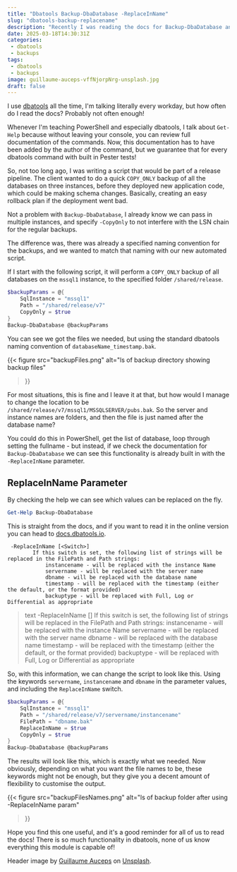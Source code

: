 ```yaml
---
title: "Dbatools Backup-DbaDatabase -ReplaceInName"
slug: "dbatools-backup-replacename"
description: "Recently I was reading the docs for Backup-DbaDatabase and found a parameter I didn't realise existed, but is so useful when you want to automate backups, but keep control of the file names."
date: 2025-03-18T14:30:31Z
categories:
 - dbatools
 - backups
tags:
 - dbatools
 - backups
image: guillaume-auceps-vffNjorpNrg-unsplash.jpg
draft: false
---
```


I use [dbatools](https://dbatools.io) all the time, I'm talking literally every workday, but how often do I read the docs? Probably not often enough!

Whenever I'm teaching PowerShell and especially dbatools, I talk about `Get-Help` because without leaving your console, you can review full documentation of the commands. Now, this documentation has to have been added by the author of the command, but we guarantee that for every dbatools command with built in Pester tests!

So, not too long ago, I was writing a script that would be part of a release pipeline. The client wanted to do a quick `COPY_ONLY` backup of all the databases on three instances, before they deployed new application code, which could be making schema changes. Basically, creating an easy rollback plan if the deployment went bad.

Not a problem with `Backup-DbaDatabase`, I already know we can pass in multiple instances, and specify `-CopyOnly` to not interfere with the LSN chain for the regular backups.

The difference was, there was already a specified naming convention for the backups, and we wanted to match that naming with our new automated script.

If I start with the following script, it will perform a `COPY_ONLY` backup of all databases on the `mssql1` instance, to the specified folder `/shared/release`.

```PowerShell
$backupParams = @{
    SqlInstance = "mssql1"
    Path = "/shared/release/v7"
    CopyOnly = $true
}
Backup-DbaDatabase @backupParams
```

You can see we got the files we needed, but using the standard dbatools naming convention of `databaseName_timestamp.bak`.

{{<
    figure src="backupFiles.png"
    alt="ls of backup directory showing backup files"
>}}

For most situations, this is fine and I leave it at that, but how would I manage to change the location to be `/shared/release/v7/mssql1/MSSQLSERVER/pubs.bak`. So the server and instance names are folders, and then the file is just named after the database name?

You could do this in PowerShell, get the list of database, loop through setting the fullname - but instead, if we check the documentation for `Backup-DbaDatabase` we can see this functionality is already built in with the `-ReplaceInName` parameter.

## ReplaceInName Parameter

By checking the help we can see which values can be replaced on the fly.

```PowerShell
Get-Help Backup-DbaDatabase
```

This is straight from the docs, and if you want to read it in the online version you can head to [docs.dbatools.io](https://docs.dbatools.io/Backup-DbaDatabase.html).

```text
 -ReplaceInName [<Switch>]
        If this switch is set, the following list of strings will be replaced in the FilePath and Path strings:
            instancename - will be replaced with the instance Name
            servername - will be replaced with the server name
            dbname - will be replaced with the database name
            timestamp - will be replaced with the timestamp (either the default, or the format provided)
            backuptype - will be replaced with Full, Log or Differential as appropriate
```

> text
> -ReplaceInName [<Switch>]
>        If this switch is set, the following list of strings will be replaced in the FilePath and Path strings:
>            instancename - will be replaced with the instance Name
>            servername - will be replaced with the server name
>            dbname - will be replaced with the database name
>            timestamp - will be replaced with the timestamp (either the default, or the format provided)
>            backuptype - will be replaced with Full, Log or Differential as appropriate

So, with this information, we can change the script to look like this. Using the keywords `servername`, `instancename` and `dbname` in the parameter values, and including the `ReplaceInName` switch.

```PowerShell
$backupParams = @{
    SqlInstance = "mssql1"
    Path = "/shared/release/v7/servername/instancename"
    FilePath = "dbname.bak"
    ReplaceInName = $true
    CopyOnly = $true
}
Backup-DbaDatabase @backupParams
```

The results will look like this, which is exactly what we needed. Now obviously, depending on what you want the file names to be, these keywords might not be enough, but they give you a decent amount of flexibility to customise the output.

{{<
    figure src="backupFilesNames.png"
    alt="ls of backup folder after using -ReplaceInName param"
>}}

Hope you find this one useful, and it's a good reminder for all of us to read the docs! There is so much functionality in dbatools, none of us know everything this module is capable of!

Header image by [Guillaume Auceps](https://unsplash.com/@gauceps?utm_content=creditCopyText&utm_medium=referral&utm_source=unsplash) on [Unsplash](https://unsplash.com/photos/a-row-of-boats-floating-on-top-of-a-body-of-water-vffNjorpNrg?utm_content=creditCopyText&utm_medium=referral&utm_source=unsplash).
